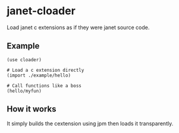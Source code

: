 # janet-cloader

Load janet c extensions as if they were janet source code.

## Example

```
(use cloader)

# Load a c extension directly
(import ./example/hello)

# Call functions like a boss
(hello/myfun)
```

## How it works

It simply builds the cextension using jpm then loads it transparently.